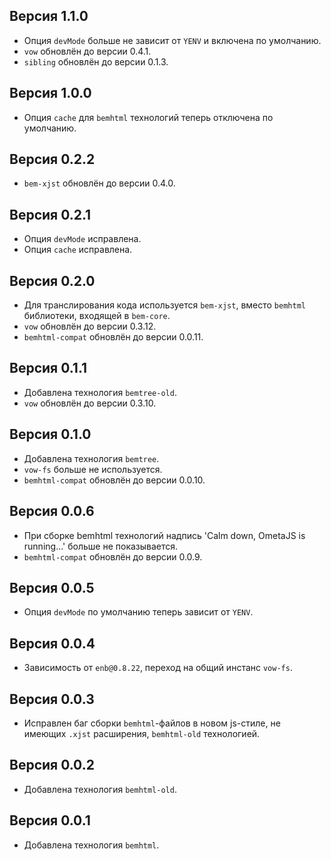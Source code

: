 Версия 1.1.0
------------

 * Опция `devMode` больше не зависит от `YENV` и включена по умолчанию.
 * `vow` обновлён до версии 0.4.1.
 * `sibling` обновлён до версии 0.1.3.

Версия 1.0.0
------------

 * Опция `cache` для `bemhtml` технологий теперь отключена по умолчанию.

Версия 0.2.2
------------

 * `bem-xjst` обновлён до версии 0.4.0.

Версия 0.2.1
------------

 * Опция `devMode` исправлена.
 * Опция `cache` исправлена.

Версия 0.2.0
------------

 * Для транслирования кода используется `bem-xjst`, вместо `bemhtml` библиотеки, входящей в `bem-core`.
 * `vow` обновлён до версии 0.3.12.
 * `bemhtml-compat` обновлён до версии 0.0.11.

Версия 0.1.1
------------

 * Добавлена технология `bemtree-old`.
 * `vow` обновлён до версии 0.3.10.

Версия 0.1.0
------------

 * Добавлена технология `bemtree`.
 * `vow-fs` больше не используется.
 * `bemhtml-compat` обновлён до версии 0.0.10.

Версия 0.0.6
------------

 * При сборке bemhtml технологий надпись 'Calm down, OmetaJS is running...' больше не показывается.
 * `bemhtml-compat` обновлён до версии 0.0.9.

Версия 0.0.5
------------

 * Опция `devMode` по умолчанию теперь зависит от `YENV`.

Версия 0.0.4
------------

 * Зависимость от `enb@0.8.22`, переход на общий инстанс `vow-fs`.

Версия 0.0.3
------------

 * Исправлен баг сборки `bemhtml`-файлов в новом js-стиле, не имеющих `.xjst` расширения, `bemhtml-old` технологией.

Версия 0.0.2
------------

 * Добавлена технология `bemhtml-old`.

Версия 0.0.1
------------

 * Добавлена технология `bemhtml`.
